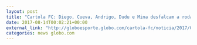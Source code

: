 ```yaml
---
layout: post
title: "Cartola FC: Diego, Cueva, Andrigo, Dudu e Mina desfalcam a rodada #20"
date: 2017-08-14T00:02:21+00:00
external_link: "http://globoesporte.globo.com/cartola-fc/noticia/2017/08/cartola-fc-diego-cueva-andrigo-dudu-e-mina-desfalcam-rodada-20.html"
categories: news globo.com
---
```


